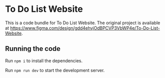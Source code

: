 
  # To Do List Website

  This is a code bundle for To Do List Website. The original project is available at https://www.figma.com/design/gdd4ehvjOdBPCVP3VbWP4e/To-Do-List-Website.

  ## Running the code

  Run `npm i` to install the dependencies.

  Run `npm run dev` to start the development server.
  